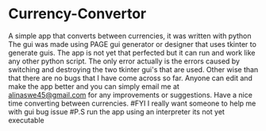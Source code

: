 # Currency-Convertor
A simple app that converts between currencies, it was written with python
The gui was made using PAGE gui generator or designer that uses tkinter
to generate guis. The app is not yet that perfected but it can run and 
work like any other python script. The only error actually is the errors
caused by switching and destroying the two tkinter gui's that are used.
Other wise than that there are no bugs that I have come across so far.
Anyone can edit and make the app better and you can simply email me at 
alinaswe45@gmail.com for any improvements or suggestions. Have a nice 
time converting between currencies.
#FYI I really want someone to help me with gui bug issue
#P.S run the app using an interpreter its not yet executable
